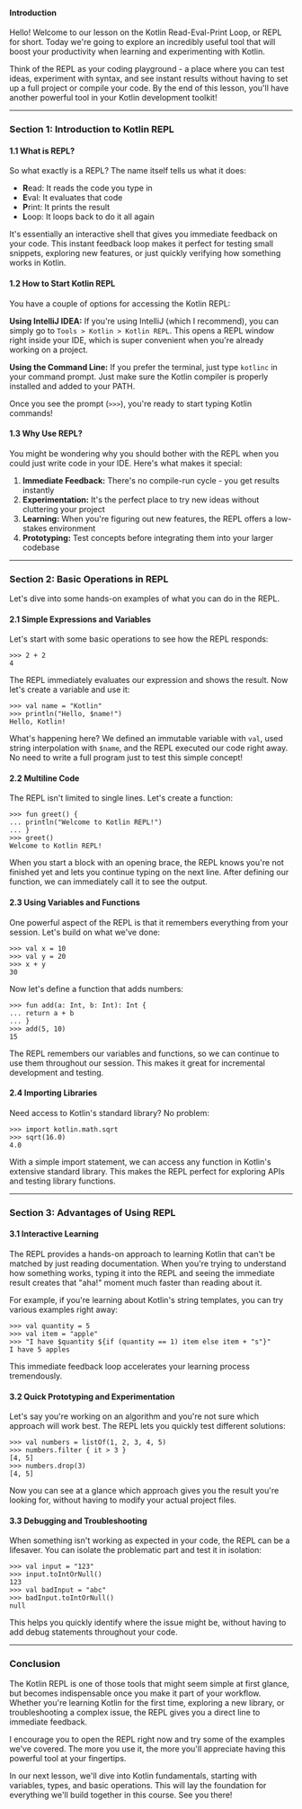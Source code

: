 #### Introduction

Hello! Welcome to our lesson on the Kotlin Read-Eval-Print Loop, or REPL for short. Today we're going to explore an incredibly useful tool that will boost your productivity when learning and experimenting with Kotlin.

Think of the REPL as your coding playground - a place where you can test ideas, experiment with syntax, and see instant results without having to set up a full project or compile your code. By the end of this lesson, you'll have another powerful tool in your Kotlin development toolkit!

---

### Section 1: Introduction to Kotlin REPL

#### 1.1 What is REPL?
So what exactly is a REPL? The name itself tells us what it does:

- **R**ead: It reads the code you type in
- **E**val: It evaluates that code
- **P**rint: It prints the result
- **L**oop: It loops back to do it all again

It's essentially an interactive shell that gives you immediate feedback on your code. This instant feedback loop makes it perfect for testing small snippets, exploring new features, or just quickly verifying how something works in Kotlin.

#### 1.2 How to Start Kotlin REPL
You have a couple of options for accessing the Kotlin REPL:

**Using IntelliJ IDEA:** If you're using IntelliJ (which I recommend), you can simply go to `Tools > Kotlin > Kotlin REPL`. This opens a REPL window right inside your IDE, which is super convenient when you're already working on a project.

**Using the Command Line:** If you prefer the terminal, just type `kotlinc` in your command prompt. Just make sure the Kotlin compiler is properly installed and added to your PATH.

Once you see the prompt (`>>>`), you're ready to start typing Kotlin commands!

#### 1.3 Why Use REPL?
You might be wondering why you should bother with the REPL when you could just write code in your IDE. Here's what makes it special:

1. **Immediate Feedback:** There's no compile-run cycle - you get results instantly
2. **Experimentation:** It's the perfect place to try new ideas without cluttering your project
3. **Learning:** When you're figuring out new features, the REPL offers a low-stakes environment
4. **Prototyping:** Test concepts before integrating them into your larger codebase

---

### Section 2: Basic Operations in REPL
Let's dive into some hands-on examples of what you can do in the REPL.

#### 2.1 Simple Expressions and Variables

Let's start with some basic operations to see how the REPL responds:

```
>>> 2 + 2
4
```

The REPL immediately evaluates our expression and shows the result. Now let's create a variable and use it:

```
>>> val name = "Kotlin"
>>> println("Hello, $name!")
Hello, Kotlin!
```

What's happening here? We defined an immutable variable with `val`, used string interpolation with `$name`, and the REPL executed our code right away. No need to write a full program just to test this simple concept!

#### 2.2 Multiline Code

The REPL isn't limited to single lines. Let's create a function:

```
>>> fun greet() {
... println("Welcome to Kotlin REPL!")
... }
>>> greet()
Welcome to Kotlin REPL!
```

When you start a block with an opening brace, the REPL knows you're not finished yet and lets you continue typing on the next line. After defining our function, we can immediately call it to see the output.

#### 2.3 Using Variables and Functions

One powerful aspect of the REPL is that it remembers everything from your session. Let's build on what we've done:

```
>>> val x = 10
>>> val y = 20
>>> x + y
30
```

Now let's define a function that adds numbers:

```
>>> fun add(a: Int, b: Int): Int {
... return a + b
... }
>>> add(5, 10)
15
```

The REPL remembers our variables and functions, so we can continue to use them throughout our session. This makes it great for incremental development and testing.

#### 2.4 Importing Libraries

Need access to Kotlin's standard library? No problem:

```
>>> import kotlin.math.sqrt
>>> sqrt(16.0)
4.0
```

With a simple import statement, we can access any function in Kotlin's extensive standard library. This makes the REPL perfect for exploring APIs and testing library functions.

---

### Section 3: Advantages of Using REPL

#### 3.1 Interactive Learning

The REPL provides a hands-on approach to learning Kotlin that can't be matched by just reading documentation. When you're trying to understand how something works, typing it into the REPL and seeing the immediate result creates that "aha!" moment much faster than reading about it.

For example, if you're learning about Kotlin's string templates, you can try various examples right away:

```
>>> val quantity = 5
>>> val item = "apple"
>>> "I have $quantity ${if (quantity == 1) item else item + "s"}"
I have 5 apples
```

This immediate feedback loop accelerates your learning process tremendously.

#### 3.2 Quick Prototyping and Experimentation

Let's say you're working on an algorithm and you're not sure which approach will work best. The REPL lets you quickly test different solutions:

```
>>> val numbers = listOf(1, 2, 3, 4, 5)
>>> numbers.filter { it > 3 }
[4, 5]
>>> numbers.drop(3)
[4, 5]
```

Now you can see at a glance which approach gives you the result you're looking for, without having to modify your actual project files.

#### 3.3 Debugging and Troubleshooting

When something isn't working as expected in your code, the REPL can be a lifesaver. You can isolate the problematic part and test it in isolation:

```
>>> val input = "123"
>>> input.toIntOrNull()
123
>>> val badInput = "abc"
>>> badInput.toIntOrNull()
null
```

This helps you quickly identify where the issue might be, without having to add debug statements throughout your code.

---

### Conclusion

The Kotlin REPL is one of those tools that might seem simple at first glance, but becomes indispensable once you make it part of your workflow. Whether you're learning Kotlin for the first time, exploring a new library, or troubleshooting a complex issue, the REPL gives you a direct line to immediate feedback.

I encourage you to open the REPL right now and try some of the examples we've covered. The more you use it, the more you'll appreciate having this powerful tool at your fingertips.

In our next lesson, we'll dive into Kotlin fundamentals, starting with variables, types, and basic operations. This will lay the foundation for everything we'll build together in this course. See you there!